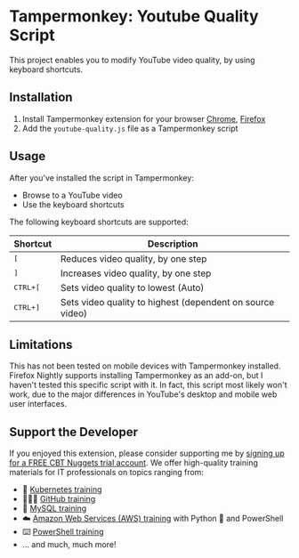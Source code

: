 # Tampermonkey: Youtube Quality Script

This project enables you to modify YouTube video quality, by using keyboard shortcuts.

## Installation

1. Install Tampermonkey extension for your browser [Chrome](https://chrome.google.com/webstore/detail/tampermonkey/dhdgffkkebhmkfjojejmpbldmpobfkfo), [Firefox](https://addons.mozilla.org/en-US/firefox/addon/tampermonkey/)
2. Add the `youtube-quality.js` file as a Tampermonkey script

## Usage 

After you've installed the script in Tampermonkey:

- Browse to a YouTube video
- Use the keyboard shortcuts

The following keyboard shortcuts are supported:

|Shortcut|Description
|-|-
|<kbd>[</kbd>|Reduces video quality, by one step
|<kbd>]</kbd>|Increases video quality, by one step
|<kbd>CTRL+[</kbd>|Sets video quality to lowest (Auto)
|<kbd>CTRL+]</kbd>|Sets video quality to highest (dependent on source video)

## Limitations

This has not been tested on mobile devices with Tampermonkey installed.
Firefox Nightly supports installing Tampermonkey as an add-on, but I haven't tested this specific script with it. 
In fact, this script most likely won't work, due to the major differences in YouTube's desktop and mobile web user interfaces.

## Support the Developer

If you enjoyed this extension, please consider supporting me by [signing up for a FREE CBT Nuggets trial account](https://www.cbtnuggets.com/free-it-training). 
We offer high-quality training materials for IT professionals on topics ranging from: 

- 🚢 [Kubernetes training](https://www.cbtnuggets.com/blog/cbt-nuggets/new-course-certified-kubernetes-administrator-cka)
- 👨🏻‍💻 [GitHub training](https://www.cbtnuggets.com/it-training/programming-and-development/github)
- 📅 [MySQL training](https://www.cbtnuggets.com/it-training/programming-and-development/my-sql-essentials)
- ☁️ [Amazon Web Services (AWS) training](https://www.cbtnuggets.com/it-training/aws/cloud-automation) with Python 🐍 and PowerShell
- ⌨️ [PowerShell training](https://www.cbtnuggets.com/it-training/microsoft-windows-10/advanced-powershell-automation)
- ... and much, much more!
